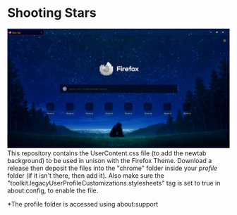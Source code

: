 # Shooting Stars
![Image of newtab](/example.png?raw=true "")
This repository contains the UserContent.css file (to add the newtab background) to be used in unison with the Firefox Theme. Download a release then deposit the files into the "chrome" folder inside your *profile* folder (if it isn't there, then add it). Also make sure the "toolkit.legacyUserProfileCustomizations.stylesheets" tag is set to true in about:config, to enable the file.

*The profile folder is accessed using about:support
